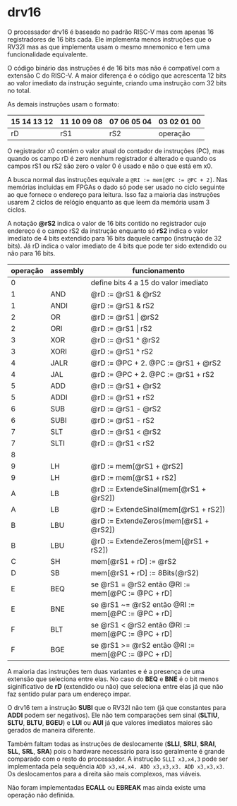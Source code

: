 # drv16

O processador drv16 é baseado no padrão RISC-V mas com apenas 16 registradores
de 16 bits cada. Ele implementa menos instruções que o RV32I mas as que implementa
usam o mesmo mnemonico e tem uma funcionalidade equivalente.

O código binário das instruções é de 16 bits mas não é compatível com a extensão C do
RISC-V. A maior diferença é o código que acrescenta 12 bits ao valor imediato
da instrução seguinte, criando uma instrução com 32 bits no total.

As demais instruções usam o formato:

| 15 14 13 12 | 11 10 09 08 | 07 06 05 04 | 03 02 01 00 |
|-------------|-------------|-------------|-------------|
| rD | rS1 | rS2 | operação |

O registrador x0 contém o valor atual do contador de instruções (PC), mas quando
os campo rD é zero nenhum registrador é alterado e quando os campos rS1 ou rS2
são zero o valor 0 é usado e não o que está em x0.

A busca normal das instruções equivale a `@RI := mem[@PC := @PC + 2]`. Nas memórias
incluidas em FPGAs o dado só pode ser usado no ciclo seguinte ao que fornece o
endereço para leitura. Isso faz a maioria das instruções usarem 2 ciclos de relógio
enquanto as que leem da memória usam 3 ciclos.

A notação **@rS2** indica o valor de 16 bits contido no registrador cujo endereço é
o campo rS2 da instrução enquanto só **rS2** indica o valor imediato de 4 bits
extendido para 16 bits daquele campo (instrução de 32 bits). Já rD indica o valor
imediato de 4 bits que pode ter sido extendido ou não para 16 bits.

| operação | assembly | funcionamento |
|----------|----------|---------------|
| 0 |  | define bits 4 a 15 do valor imediato |
| 1 | AND | @rD := @rS1 & @rS2 |
| 1 | ANDI | @rD := @rS1 & rS2 |
| 2 | OR | @rD := @rS1 \| @rS2 |
| 2 | ORI | @rD := @rS1 \| rS2 |
| 3 | XOR | @rD := @rS1 ^ @rS2 |
| 3 | XORI | @rD := @rS1 ^ rS2 |
| 4 | JALR | @rD := @PC + 2. @PC := @rS1 + @rS2 |
| 4 | JAL | @rD := @PC + 2. @PC := @rS1 + rS2 |
| 5 | ADD | @rD := @rS1 + @rS2 |
| 5 | ADDI | @rD := @rS1 + rS2 |
| 6 | SUB | @rD := @rS1 - @rS2 |
| 6 | SUBI | @rD := @rS1 - rS2 |
| 7 | SLT | @rD := @rS1 < @rS2 |
| 7 | SLTI | @rD := @rS1 < rS2 |
| 8 | | |
| 9 | LH | @rD := mem[@rS1 + @rS2] |
| 9 | LH | @rD := mem[@rS1 + rS2] |
| A | LB | @rD := ExtendeSinal(mem[@rS1 + @rS2]) |
| A | LB | @rD := ExtendeSinal(mem[@rS1 + rS2]) |
| B | LBU | @rD := ExtendeZeros(mem[@rS1 + @rS2]) |
| B | LBU | @rD := ExtendeZeros(mem[@rS1 + rS2]) |
| C | SH | mem[@rS1 + rD] := @rS2 |
| D | SB | mem[@rS1 + rD] := 8Bits(@rS2) |
| E | BEQ | se @rS1 = @rS2 então @RI := mem[@PC := @PC + rD] |
| E | BNE | se @rS1 ~= @rS2 então @RI := mem[@PC := @PC + rD] |
| F | BLT | se @rS1 \< @rS2 então @RI := mem[@PC := @PC + rD] |
| F | BGE | se @rS1 \>= @rS2 então @RI := mem[@PC := @PC + rD] |

A maioria das instruções tem duas variantes e é a presença de uma extensão que
seleciona entre elas. No caso do **BEQ** e **BNE** é o bit menos siginificativo
de **rD** (extendido ou não) que seleciona entre elas já que não faz sentido
pular para um endereço ímpar.

O drv16 tem a instrução **SUBI** que o RV32I não tem (já que constantes para **ADDI**
podem ser negativos). Ele não tem comparações sem sinal (**SLTIU**, **SLTU**,
**BLTU**, **BGEU**) e **LUI** ou **AUI** já que valores imediatos maiores são
gerados de maneira diferente.

Também faltam todas as instruções de deslocamente (**SLLI**, **SRLI**, **SRAI**,
**SLL**, **SRL**, **SRA**) pois o hardware necessário para isso geralmente é grande
comparado com o resto do processador. A instrução `SLLI x3,x4,3` pode ser
implementada pela sequência `ADD x3,x4,x4. ADD x3,x3,x3. ADD x3,x3,x3`. Os
deslocamentos para a direita são mais complexos, mas viáveis.

Não foram implementadas **ECALL** ou **EBREAK** mas ainda existe uma operação
não definida.
